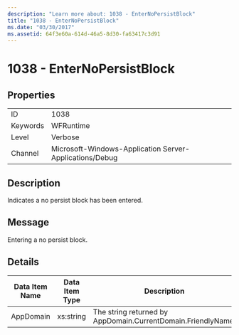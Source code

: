 ```yaml
---
description: "Learn more about: 1038 - EnterNoPersistBlock"
title: "1038 - EnterNoPersistBlock"
ms.date: "03/30/2017"
ms.assetid: 64f3e60a-614d-46a5-8d30-fa63417c3d91
---
```

# 1038 - EnterNoPersistBlock

## Properties  
  
|||  
|-|-|  
|ID|1038|  
|Keywords|WFRuntime|  
|Level|Verbose|  
|Channel|Microsoft-Windows-Application Server-Applications/Debug|  
  
## Description  

 Indicates a no persist block has been entered.  
  
## Message  

 Entering a no persist block.  
  
## Details  
  
|Data Item Name|Data Item Type|Description|  
|--------------------|--------------------|-----------------|  
|AppDomain|xs:string|The string returned by AppDomain.CurrentDomain.FriendlyName.|
